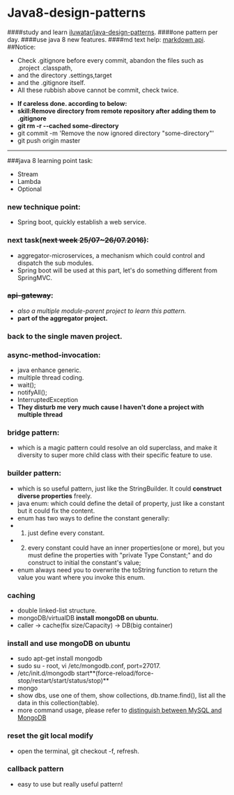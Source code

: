 # Java8-design-patterns
####study and learn [iluwatar/java-design-patterns](https://github.com/iluwatar/java-design-patterns).
####one pattern per day.
####use java 8 new features.
####md text help: [markdown api](http://itmyhome.com/markdown/index.html).
##Notice:
* Check .gitignore before every commit, abandon the files such as .project .classpath,
* and the directory .settings,target
* and the .gitignore itself.
* All these rubbish above cannot be commit, check twice.

- **If careless done. according to below:**
- **skill:Remove directory from remote repository after adding them to .gitignore**
- **git rm -r --cached some-directory**
- git commit -m 'Remove the now ignored directory "some-directory"'
- git push origin master

***
###java 8 learning point task:
* Stream
* Lambda
* Optional

### new technique point:
* Spring boot, quickly establish a web service.

### next task(~~next week 25/07~26/07.2016)~~:
* aggregator-microservices, a mechanism which could control and dispatch the sub modules.
* Spring boot will be used at this part, let's do something different from SpringMVC.

### ~~api-gateway~~:
- *also a multiple module-parent project to learn this pattern.*
- **part of the aggregator project.**

### back to the single maven project.

### async-method-invocation:
- java enhance generic.
- multiple thread coding.
- wait();
- notifyAll();
- InterruptedException
- **They disturb me very much cause I haven't done a project with multiple thread**

### bridge pattern:
- which is a magic pattern could resolve an old superclass, and make it diversity to super more child class with their specific feature to use.

### builder pattern:
- which is so useful pattern, just like the StringBuilder. It could **construct diverse properties** freely.
- java enum: which could define the detail of property, just like a constant but it could fix the content.
- enum has two ways to define the constant generally: 
- 1. just define every constant.
- 2. every constant could have an inner properties(one or more), but you must define the properties with "private Type Constant;" and do construct to initial the constant's value;
- enum always need you to overwrite the toString function to return the value you want where you invoke this enum.

### caching
- double linked-list structure.
- mongoDB/virtualDB **install mongoDB on ubuntu.**
- caller -> cache(fix size/Capacity) -> DB(big container)

### install and use mongoDB on ubuntu
- sudo apt-get install mongodb
- sudo su - root, vi /etc/mongodb.conf, port=27017.
- /etc/init.d/mongodb start**(force-reload/force-stop/restart/start/status/stop)**
- mongo
- show dbs,	use one of them, show collections, db.tname.find(), list all the data in this collection(table).
- more command usage, please refer to [distinguish between MySQL and MongoDB](http://www.lai18.com/content/422835.html)

### reset the git local modify 
- open the terminal, git checkout -f, refresh.

### callback pattern 
- easy to use but really useful pattern!